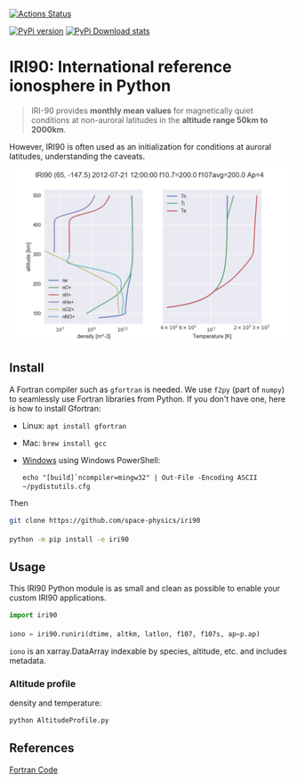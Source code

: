 [![Actions Status](https://github.com/space-physics/iri90/workflows/ci/badge.svg)](https://github.com/space-physics/iri90/actions)

[![PyPi version](https://img.shields.io/pypi/pyversions/iri90.svg)](https://pypi.python.org/pypi/iri90)
[![PyPi Download stats](http://pepy.tech/badge/iri90)](http://pepy.tech/project/iri90)


# IRI90: International reference ionosphere in Python

> IRI-90 provides **monthly mean values** for magnetically quiet
> conditions at non-auroral latitudes in the **altitude range 50km to
> 2000km**.

However, IRI90 is often used as an initialization for conditions at
auroral latitudes, understanding the caveats.

![example IRI output](.github/demoiri.png)

## Install

A Fortran compiler such as `gfortran` is needed.
We use `f2py` (part of `numpy`) to seamlessly use Fortran libraries from Python.
If you don't have one, here is how to install Gfortran:

* Linux: `apt install gfortran`
* Mac: `brew install gcc`
* [Windows](https://www.scivision.dev/windows-gcc-gfortran-cmake-make-install/) using Windows PowerShell:

   ```posh
   echo "[build]`ncompiler=mingw32" | Out-File -Encoding ASCII ~/pydistutils.cfg
   ```

Then

```sh
git clone https://github.com/space-physics/iri90

python -m pip install -e iri90
```


## Usage

This IRI90 Python module is as small and clean as possible to enable your custom IRI90 applications.

```python
import iri90

iono = iri90.runiri(dtime, altkm, latlon, f107, f107s, ap=p.ap)
```

`iono` is an xarray.DataArray indexable by species, altitude, etc. and includes metadata.

### Altitude profile

density and temperature:
```sh
python AltitudeProfile.py
```

## References

[Fortran Code](http://download.hao.ucar.edu/pub/stans/iri/iri90.f)
